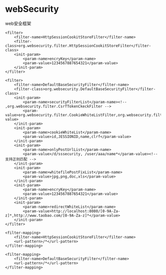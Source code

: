 webSecurity
===========

web安全框架



  	<filter>
		<filter-name>HttpSessionCookitStoreFilter</filter-name>
		<filter-class>org.websecurity.filter.HttpSessionCookitStoreFilter</filter-class>
		<init-param>	
			<param-name>encryKey</param-name>
			<param-value>1234567887654321</param-value>
		</init-param>
	</filter>

	<filter>
		<filter-name>DefaultBaseSecurityFilter</filter-name>
		<filter-class>org.websecurity.DefaultBaseSecurityFilter</filter-class>
		<init-param>
			<param-name>securityFilterList</param-name><!-- ,org.websecurity.filter.CsrfTokenCkeckFilter -->
			<param-value>org.websecurity.filter.CookieWhiteListFilter,org.websecurity.filter.FormPostPermitCheckFilter</param-value>
		</init-param>
		<init-param>
			<param-name>cookieWhiteList</param-name>
			<param-value>id,JESSIONID,name,clrf</param-value>
		</init-param>
		<init-param>
			<param-name>onlyPostUrlList</param-name>
			<param-value>/d/sssecurity, /user/aaa/name*</param-value><!-- 支持正则匹配 -->
		</init-param>
		<init-param>
			<param-name>whitefilePostFixList</param-name>
			<param-value>jpg,png,doc,xls</param-value>
		</init-param>
		<init-param>
			<param-name>encryKey</param-name>
			<param-value>1234567887654321</param-value>
		</init-param>
		<init-param>
			<param-name>redirectWhiteList</param-name>
			<param-value>http://localhost:8080/[0-9A-Za-z]*,http://www.taobao.com/[0-9A-Za-z]*</param-value>
		</init-param>
	</filter>

	<filter-mapping>
		<filter-name>HttpSessionCookitStoreFilter</filter-name>
		<url-pattern>/*</url-pattern>
	</filter-mapping>

	<filter-mapping>
		<filter-name>DefaultBaseSecurityFilter</filter-name>
		<url-pattern>/*</url-pattern>
	</filter-mapping>

